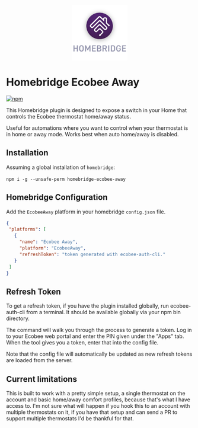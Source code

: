 
<p align="center">

<img src="https://github.com/homebridge/branding/raw/master/logos/homebridge-wordmark-logo-vertical.png" width="150">

</p>


# Homebridge Ecobee Away
[![npm](https://img.shields.io/npm/v/homebridge-ecobee-away.svg)](https://www.npmjs.com/package/homebridge-ecobee-away)

This Homebridge plugin is designed to expose a switch in your Home that controls the Ecobee thermostat home/away status.

Useful for automations where you want to control when your thermostat is in home or away mode. Works best when auto home/away is disabled.

## Installation

Assuming a global installation of `homebridge`:

`npm i -g --unsafe-perm homebridge-ecobee-away`

## Homebridge Configuration

Add the `EcobeeAway` platform in your homebridge `config.json` file.

 ```json
{
  "platforms": [
    {
      "name": "Ecobee Away",
      "platform": "EcobeeAway",
      "refreshToken": "token generated with ecobee-auth-cli."
    }
  ]
}
```

## Refresh Token

To get a refresh token, if you have the plugin installed globally, run ecobee-auth-cli from a terminal. It should be available globally via your npm bin directory.

The command will walk you through the process to generate a token. Log in to your Ecobee web portal and enter the PIN given under the "Apps" tab. When the tool gives you a token, enter that into the config file.

Note that the config file will automatically be updated as new refresh tokens are loaded from the server.

## Current limitations

This is built to work with a pretty simple setup, a single thermostat on the account and basic home/away comfort profiles, because that's what I have access to. I'm not sure what will happen if you hook this to an account with multiple thermostats on it, if you have that setup and can send a PR to support multiple thermostats I'd be thankful for that.
